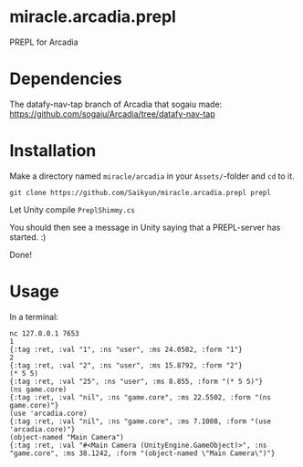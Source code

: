 # miracle.arcadia.prepl
PREPL for Arcadia

# Dependencies
The datafy-nav-tap branch of Arcadia that sogaiu made: https://github.com/sogaiu/Arcadia/tree/datafy-nav-tap

# Installation
Make a directory named `miracle/arcadia` in your `Assets/`-folder and `cd` to it.
```
git clone https://github.com/Saikyun/miracle.arcadia.prepl prepl
```

Let Unity compile `PreplShimmy.cs`

You should then see a message in Unity saying that a PREPL-server has started. :)

Done!

# Usage
In a terminal:
```
nc 127.0.0.1 7653
1
{:tag :ret, :val "1", :ns "user", :ms 24.0582, :form "1"}
2
{:tag :ret, :val "2", :ns "user", :ms 15.8792, :form "2"}
(* 5 5)
{:tag :ret, :val "25", :ns "user", :ms 8.855, :form "(* 5 5)"}
(ns game.core)
{:tag :ret, :val "nil", :ns "game.core", :ms 22.5502, :form "(ns game.core)"}
(use 'arcadia.core)
{:tag :ret, :val "nil", :ns "game.core", :ms 7.1008, :form "(use 'arcadia.core)"}
(object-named "Main Camera")
{:tag :ret, :val "#<Main Camera (UnityEngine.GameObject)>", :ns "game.core", :ms 38.1242, :form "(object-named \"Main Camera\")"}
```
